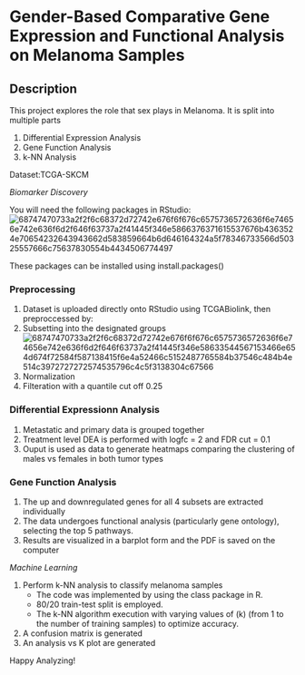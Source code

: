 # **Gender-Based Comparative Gene Expression and Functional Analysis on Melanoma Samples**
 
## **Description**
This project explores the role that sex plays in Melanoma. It is split into multiple parts
1. Differential Expression Analysis
2. Gene Function Analysis
3. k-NN Analysis

Dataset:TCGA-SKCM

*Biomarker Discovery*

You will need the following packages in RStudio:
![68747470733a2f2f6c68372d72742e676f6f676c6575736572636f6e74656e742e636f6d2f646f63737a2f41445f346e5866376371615537676b4363524e70654232643943662d583859664b6d646164324a5f78346733566d50325557666c75637830554b4434506774497](https://github.com/user-attachments/assets/ce2b1181-4157-4b3f-bec5-3c1f3dff3600)

These packages can be installed using install.packages()

### **Preprocessing**
1. Dataset is uploaded directly onto RStudio using TCGABiolink, then preproccessed by:
  1. Subsetting into the designated groups 
     ![68747470733a2f2f6c68372d72742e676f6f676c6575736572636f6e74656e742e636f6d2f646f63737a2f41445f346e58633544567153466e654d674f72584f587138415f6e4a52466c5152487765584b37546c484b4e514c3972727272574535796c4c5f3138304c67566](https://github.com/user-attachments/assets/f8abf333-3a15-4d50-b310-f8c9c9ae9e9b)
  2. Normalization
  3. Filteration with a quantile cut off 0.25 

### **Differential Expressionn Analysis**
1. Metastatic and primary data is grouped together
2. Treatment level DEA is performed with logfc = 2 and FDR cut = 0.1
3. Ouput is used as data to generate heatmaps comparing the clustering of males vs females in both tumor types

### **Gene Function Analysis**
1. The up and downregulated genes for all 4 subsets are extracted individually
2. The data undergoes functional analysis (particularly gene ontology), selecting the top 5 pathways.
3. Results are visualized in a barplot form and the PDF is saved on the computer

*Machine Learning*
1. Perform k-NN analysis  to classify melanoma samples
     - The code was implemented by using the class package in R.
     - 80/20 train-test split is employed.
     - The k-NN algorithm execution with varying values of (k) (from 1 to the number of training samples) to optimize accuracy.
2. A confusion matrix is generated 
3. An analysis vs K plot are generated

Happy Analyzing!

